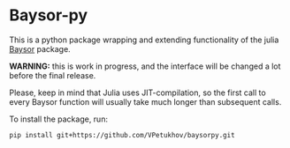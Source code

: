 # Baysor-py

This is a python package wrapping and extending functionality of the julia [Baysor](https://github.com/kharchenkolab/Baysor) package.

**WARNING:** this is work in progress, and the interface will be changed a lot before the final release.

Please, keep in mind that Julia uses JIT-compilation, so the first call to every Baysor function will usually take much longer than subsequent calls.

To install the package, run:

```
pip install git+https://github.com/VPetukhov/baysorpy.git
```

